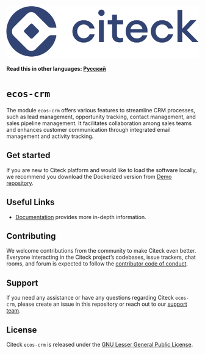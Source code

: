 ![Citeck ECOS Logo](https://raw.githubusercontent.com/Citeck/ecos-ui/develop/public/img/logo/ecos-logo.svg)

**Read this in other languages: [Русский](README.RU.MD)**

# `ecos-crm`

The module `ecos-crm` offers various features to streamline CRM processes, such as lead management, opportunity tracking, contact management, and sales pipeline management. It facilitates collaboration among sales teams and enhances customer communication through integrated email management and activity tracking.

## Get started

If you are new to Citeck platform and would like to load the software locally, we recommend you download the Dockerized version from [Demo repository](https://github.com/Citeck/citeck-community).

## Useful Links

- [Documentation](https://citeck-ecos.readthedocs.io/ru/latest/index.html) provides more in-depth information.

## Contributing

We welcome contributions from the community to make Citeck even better. Everyone interacting in the Citeck project’s codebases, issue trackers, chat rooms, and forum is expected to follow the [contributor code of conduct](https://github.com/rubygems/rubygems/blob/master/CODE_OF_CONDUCT.md).

## Support

If you need any assistance or have any questions regarding Citeck `ecos-crm`, please create an issue in this repository or reach out to our [support team](mailto:support@citeck.ru).

## License

Citeck `ecos-crm` is released under the [GNU Lesser General Public License](LICENSE).
